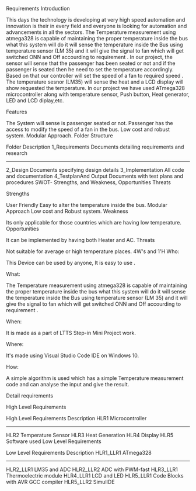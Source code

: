Requirements
Introduction

This days the technology is developing at very high speed automation and innovation is their in every field and everyone is looking for automation and advancements in all the sectors. The Temperature measurement using atmega328 is capable of maintaining the proper temperature inside the bus what this system will do it will sense the temperature inside the Bus using temperature sensor (LM 35) and it will give the signal to fan which will get switched ONN and Off accourding to requirement . In our project, the sensor will sense that the passenger has been seated or not and if the passenger is seated then he need to set the temperature accordingly. Based on that our controller will set the speed of a fan to required speed . The temperature sesnor (LM35) will sense the heat and a LCD display will show requested the temperature. In our project we have used ATmega328 microcontroller along with temperature sensor, Push button, Heat generator, LED and LCD diplay,etc.

Features

The System will sense is passenger seated or not.
Passenger has the access to modify the speed of a fan in the bus.
Low cost and robust system.
Modular Approach.
Folder Structure

Folder	Description
1_Requirements	Documents detailing requirements and research
---	---
2_Design	Documents specifying design details
3_Implementation	All code and documentation
4_TestplanAnd Output	Documents with test plans and procedures
SWOT- Strengths, and Weakness, Opportunities Threats

Strengths

User Friendly
Easy to alter the temperature inside the bus.
Modular Approach
Low cost and Robust system.
Weakness

Its only applicable for those countries which are having low temperature.
Opportunities

It can be implemented by having both Heater and AC.
Threats

Not suitable for average or high temperature places.
4W's and 1'H
Who:

This Device can be used by anyone, It is easy to use .

What:

The Temperature measurement using atmega328 is capable of maintaining the proper temperature inside the bus what this system will do it will sense the temperature inside the Bus using temperature sensor (LM 35) and it will give the signal to fan which will get switched ONN and Off accourding to requirement .

When:

It is made as a part of LTTS Step-in Mini Project work.

Where:

It's made using Visual Studio Code IDE on Windows 10.

How:

A simple algorithm is used which has a simple Temperature measurement code and can analyse the input and give the result.

Detail requirements

High Level Requirements

High Level Requirements	Description
HLR1	Microcontroller
---	---
HLR2	Temperature Sensor
HLR3	Heat Generation
HLR4	Display
HLR5	Software used
Low Level Requirements

Low Level Requirements	Description
HLR1_LLR1	ATmega328
---	---
HLR2_LLR1	LM35 and ADC
HLR2_LLR2	ADC with PWM-fast
HLR3_LLR1	Thermoelectric module
HLR4_LLR1	LCD and LED
HLR5_LLR1	Code Blocks with AVR GCC compiler
HLR5_LLR2	SimulIDE
